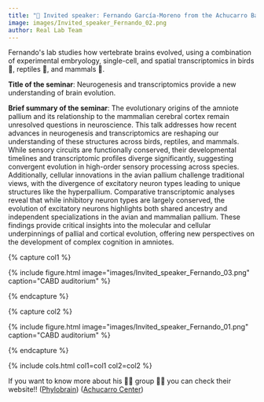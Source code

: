 ```yaml
---
title: "🎉 Invited speaker: Fernando García-Moreno from the Achucarro Basque Center for Neuroscience in Bizkaia 🎉"
image: images/Invited_speaker_Fernando_02.png
author: Real Lab Team
---
```


Fernando's lab studies how vertebrate brains evolved, using a combination of experimental embryology, single-cell, and spatial transcriptomics in birds 🐥, reptiles 🦎, and mammals 🐁. 

**Title of the seminar**: Neurogenesis and transcriptomics provide a new understanding of brain evolution.

**Brief summary of the seminar**: The evolutionary origins of the amniote pallium and its relationship to the mammalian cerebral cortex remain unresolved questions in neuroscience. This talk addresses how recent advances in neurogenesis and transcriptomics are reshaping our understanding of 
these structures across birds, reptiles, and mammals. While sensory circuits are functionally conserved, their developmental timelines and transcriptomic profiles diverge significantly, suggesting convergent evolution in high-order sensory processing across species. Additionally, cellular 
innovations in the avian pallium challenge traditional views, with the divergence of excitatory neuron types leading to unique structures like the hyperpallium. Comparative transcriptomic analyses reveal that while inhibitory neuron types are largely conserved, the evolution of excitatory neurons 
highlights both shared ancestry and independent specializations in the avian and mammalian pallium. These findings provide critical insights into the molecular and cellular underpinnings of pallial and cortical evolution, offering new perspectives on the development of complex cognition in amniotes.

{% capture col1 %}

{% include figure.html image="images/Invited_speaker_Fernando_03.png" caption="CABD auditorium" %}

{% endcapture %}

{% capture col2 %}

{% include figure.html image="images/Invited_speaker_Fernando_01.png" caption="CABD auditorium" %}

{% endcapture %}

{% include cols.html col1=col1 col2=col2 %} 

If you want to know more about his 👩‍🔬 group 🧑‍🔬 you can check their website!! ([Phylobrain](http://phylobrain.org/)) ([Achucarro Center](https://www.achucarro.org/es/personas/fernando-garcia-moreno/))
